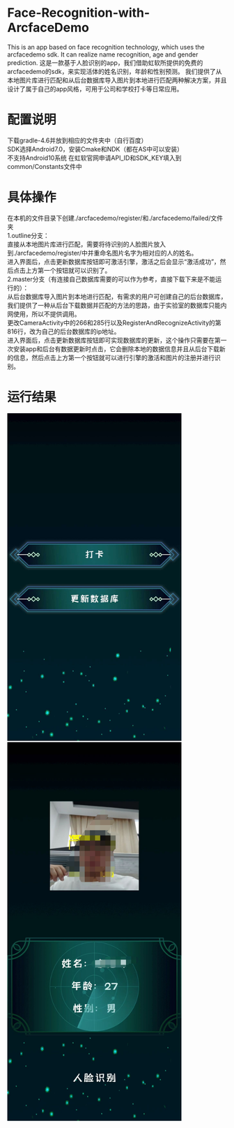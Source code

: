 # Face-Recognition-with-ArcfaceDemo  
This is an app based on face recognition technology, which uses the arcfacedemo sdk. It can realize name recognition, age and gender prediction.
这是一款基于人脸识别的app，我们借助虹软所提供的免费的arcfacedemo的sdk，来实现活体的姓名识别，年龄和性别预测。 我们提供了从本地图片库进行匹配和从后台数据库导入图片到本地进行匹配两种解决方案，并且设计了属于自己的app风格，可用于公司和学校打卡等日常应用。 

# 配置说明
下载gradle-4.6并放到相应的文件夹中（自行百度）  
SDK选择Android7.0，安装Cmake和NDK（都在AS中可以安装）  
不支持Android10系统
在虹软官网申请API_ID和SDK_KEY填入到common/Constants文件中

# 具体操作  
在本机的文件目录下创建./arcfacedemo/register/和./arcfacedemo/failed/文件夹  
1.outline分支：  
  直接从本地图片库进行匹配，需要将待识别的人脸图片放入到./arcfacedemo/register/中并重命名图片名字为相对应的人的姓名。  
  进入界面后，点击更新数据库按钮即可激活引擎，激活之后会显示“激活成功”，然后点击上方第一个按钮就可以识别了。  
2.master分支（有连接自己数据库需要的可以作为参考，直接下载下来是不能运行的）：  
  从后台数据库导入图片到本地进行匹配，有需求的用户可创建自己的后台数据库，我们提供了一种从后台下载数据并匹配的方法的思路，由于实验室的数据库只能内网使用，所以不提供调用。  
  更改CameraActivity中的266和285行以及RegisterAndRecognizeActivity的第816行，改为自己的后台数据库的ip地址。  
  进入界面后，点击更新数据库按钮即可实现数据库的更新，这个操作只需要在第一次安装app和后台有数据更新时点击，它会删除本地的数据信息并且从后台下载新的信息，然后点击上方第一个按钮就可以进行引擎的激活和图片的注册并进行识别。   
  
# 运行结果
<img src="./image/2.jpg" width="400" alt="界面"/>
<img src="./image/1.jpg" width="400" alt="测试"/>

